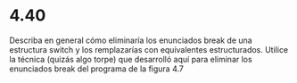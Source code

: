 # 4.40

Describa en general cómo eliminaría los enunciados break de una estructura switch y los remplazarías con equivalentes estructurados. Utilice la técnica (quizás algo torpe) que desarrolló aquí para eliminar los enunciados break del programa de la figura 4.7

